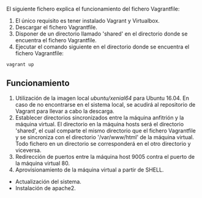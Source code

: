 El siguiente fichero explica el funcionamiento del fichero Vagrantfile:
1. El único requisito es tener instalado Vagrant y Virtualbox.
2. Descargar el fichero Vagrantfile.
3. Disponer de un directorio llamado 'shared' en el directorio donde se encuentra el fichero Vagrantfile.
3. Ejecutar el comando siguiente en el directorio donde se encuentra el fichero Vagrantfile:

`vagrant up`

## Funcionamiento

1. Utilización de la imagen local *ubuntu/xenial64* para Ubuntu 16.04. En caso de no encontrarse en el sistema local, se acudirá al repositorio de Vagrant para llevar a cabo la descarga.
2. Establecer directorios sincronizados entre la máquina anfitrión y la máquina virtual. El directorio en la máquina hosts será el directorio 'shared', el cual comparte el mismo directorio que el fichero Vagrantfile y se sincroniza con el directorio '/var/www/html' de la máquina virtual. Todo fichero en un directorio se corresponderá en el otro directorio y viceversa.
3. Redirección de puertos entre la máquina host 9005 contra el puerto de la máquina virtual 80.
4. Aprovisionamiento de la máquina virtual a partir de SHELL.
  + Actualización del sistema.
  + Instalación de apache2.
